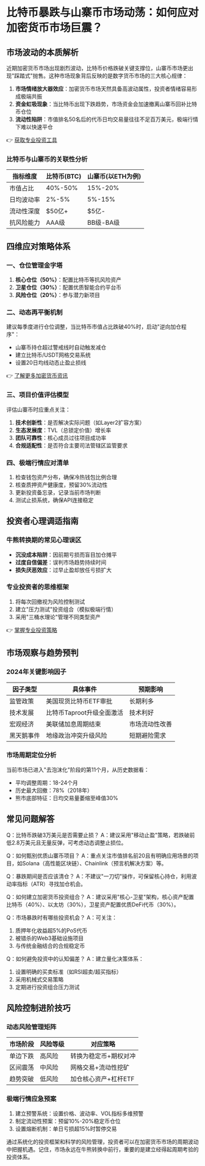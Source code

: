 # 比特币暴跌与山寨币市场动荡：如何应对加密货币市场巨震？

## 市场波动的本质解析
近期加密货币市场出现剧烈波动，比特币价格跌破关键支撑位，山寨币市场更出现"踩踏式"抛售。这种市场现象背后反映的是数字货币市场的三大核心规律：
1. **市场情绪放大器效应**：加密货币市场天然具备高波动属性，投资者情绪容易形成极端共振
2. **资金虹吸现象**：当比特币出现下跌趋势，市场资金会加速撤离山寨币回补比特币仓位
3. **流动性陷阱**：市值排名50名后的代币日均交易量往往不足百万美元，极端行情下难以快速平仓

👉 [获取专业投资工具](https://bit.ly/okx_welcome)

### 比特币与山寨币的关联性分析
| 指标维度       | 比特币(BTC)       | 山寨币(以ETH为例) |
|----------------|-------------------|-------------------|
| 市值占比       | 40%-50%           | 15%-20%           |
| 日均波动率     | 2%-5%             | 5%-15%            |
| 流动性深度     | $50亿+            | $5亿-             |
| 抗风险能力     | AAA级             | BB级-BA级         |

## 四维应对策略体系

### 一、仓位管理金字塔
1. **核心仓位（50%）**：配置比特币等抗风险资产
2. **卫星仓位（30%）**：配置优质智能合约平台币
3. **风险仓位（20%）**：参与潜力新项目

### 二、动态再平衡机制
建议每季度进行仓位调整，当比特币市值占比跌破40%时，启动"逆向加仓程序"：
- 山寨币持仓超过警戒线时自动触发减仓
- 建立比特币/USDT网格交易系统
- 设置20日均线动态止盈止损线

👉 [了解更多加密货币资讯](https://bit.ly/okx_welcome)

### 三、项目价值评估模型
评估山寨币时应重点关注：
1. **技术创新性**：是否解决实际问题（如Layer2扩容方案）
2. **生态发展度**：TVL（总锁定价值）增长率
3. **团队可靠性**：核心成员过往项目成功率
4. **合规适配性**：是否符合主要司法管辖区监管要求

### 四、极端行情应对清单
1. 检查钱包资产分布，确保冷热钱包比例合理
2. 核查质押资产健康度，预留30%流动性
3. 更新投资备忘录，记录当前市场判断
4. 测试止损系统，确保API连接稳定

## 投资者心理调适指南

### 牛熊转换期的常见心理误区
- **沉没成本陷阱**：因前期亏损而盲目加仓摊平
- **过度自信偏差**：误判市场趋势持续时间
- **损失厌恶效应**：过早止盈却放任亏损扩大

### 专业投资者的思维框架
1. 将每次回撤视为风险控制测试
2. 建立"压力测试"投资组合（模拟极端行情）
3. 采用"三桶水理论"管理不同类型资产

👉 [掌握专业投资策略](https://bit.ly/okx_welcome)

## 市场观察与趋势预判

### 2024年关键影响因子
| 因子类型   | 具体事件                     | 预期影响       |
|------------|------------------------------|----------------|
| 监管政策   | 美国现货比特币ETF审批        | 长期利多       |
| 技术发展   | 比特币Taproot升级全面激活    | 技术利好       |
| 宏观经济   | 美联储加息周期结束           | 市场流动性改善 |
| 黑天鹅事件 | 地缘政治冲突升级风险         | 短期避险需求   |

### 市场周期定位分析
当前市场已进入"去泡沫化"阶段的第11个月，从历史数据看：
- 平均调整周期：18-24个月
- 历史最大回撤：78%（2018年）
- 熊市底部特征：日均交易量萎缩至峰值30%

## 常见问题解答

Q：比特币跌破3万美元是否需要止损？
A：建议采用"移动止盈"策略，若跌破前低2.8万美元且无量反弹，可考虑动态调整止损位。

Q：如何甄别优质山寨币项目？
A：重点关注市值排名前20且有明确应用场景的项目，如Solana（高性能区块链）、Chainlink（预言机解决方案）等。

Q：暴跌期间是否应该清仓？
A：不建议"一刀切"操作，可保留核心持仓，利用波动率指标（ATR）寻找加仓机会。

Q：如何建立加密货币投资组合？
A：建议采用"核心-卫星"架构，核心资产配置比特币（40%）、以太坊（30%），卫星资产配置优质DeFi代币（30%）。

Q：市场暴跌时有哪些投资机会？
A：可关注：
1. 质押年化收益超5%的PoS代币
2. 被错杀的Web3基础设施项目
3. 与传统金融结合的合规稳定币

Q：如何避免投资中的认知偏差？
A：建立量化决策体系：
1. 设置明确的买卖标准（如RSI超卖/超买指标）
2. 采用机械式交易策略
3. 定期进行投资组合压力测试

## 风险控制进阶技巧

### 动态风险管理矩阵
| 市场阶段     | 风险等级 | 对应策略                     |
|--------------|----------|------------------------------|
| 单边下跌     | 高风险   | 转换为稳定币+期权对冲        |
| 区间震荡     | 中风险   | 网格交易+流动性挖矿          |
| 趋势突破     | 低风险   | 加仓核心资产+杠杆ETF         |

### 极端行情应急预案
1. 建立预警系统：设置价格、波动率、VOL指标多维预警
2. 制定流动性预案：预留10%-20%稳定币仓位
3. 设置熔断机制：单日亏损超15%时暂停交易

通过系统化的投资框架和科学的风险管理，投资者可以在加密货币市场的周期波动中把握机遇。记住，市场永远在牛熊转换中前行，重要的是建立经得起周期考验的投资体系。